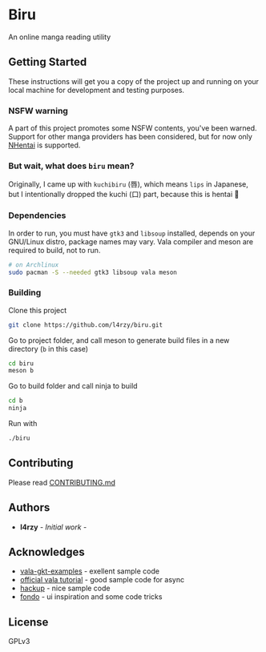 # Biru

An online manga reading utility

## Getting Started

These instructions will get you a copy of the project up and running on your local machine for development and testing purposes.

### NSFW warning

A part of this project promotes some NSFW contents, you've been warned. Support for other manga providers has been considered, but for now only [NHentai](https://nhentai.net) is supported.

### But wait, what does `biru` mean?

Originally, I came up with `kuchibiru` (唇), which means `lips` in Japanese, but I intentionally dropped the kuchi (口) part, because this is hentai 🤫

### Dependencies

In order to run, you must have `gtk3` and `libsoup` installed, depends on your GNU/Linux distro, package names may vary. Vala compiler and meson are required to build, not to run.

```sh
# on Archlinux
sudo pacman -S --needed gtk3 libsoup vala meson
```

### Building

Clone this project

```sh
git clone https://github.com/l4rzy/biru.git
```

Go to project folder, and call meson to generate build files in a new directory (`b` in this case)

```sh
cd biru
meson b
```

Go to build folder and call ninja to build

```sh
cd b
ninja
```

Run with

```sh
./biru
```

## Contributing

Please read [CONTRIBUTING.md](CONTRIBUTING.md)

## Authors

* **l4rzy** - *Initial work* -

## Acknowledges

* [vala-gkt-examples](https://github.com/gerito1/vala-gtk-examples) - exellent sample code
* [official vala tutorial](https://wiki.gnome.org/Projects/Vala) - good sample code for async
* [hackup](https://github.com/mdh34/hackup) - nice sample code
* [fondo](https://github.com/calo001/fondo) - ui inspiration and some code tricks

## License

GPLv3
